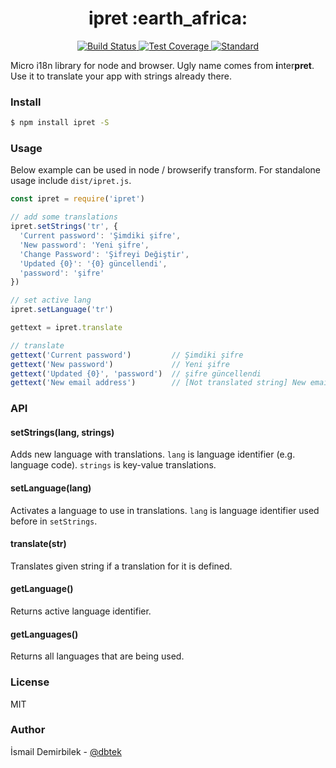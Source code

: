 <div align="center">
  <h1>ipret :earth_africa:</h1>
  <!-- Build Status -->
  <a href="https://travis-ci.org/dbtek/ipret">
    <img src="https://img.shields.io/travis/dbtek/ipret/master.svg?style=flat-square"
      alt="Build Status" />
  </a>
  <!-- Test Coverage -->
  <a href="https://codecov.io/github/dbtek/ipret">
    <img src="https://img.shields.io/codecov/c/github/dbtek/ipret/master.svg?style=flat-square"
      alt="Test Coverage" />
  </a>
  <!-- Standard -->
  <a href="https://codecov.io/github/dbtek/ipret">
    <img src="https://img.shields.io/badge/code%20style-standard-brightgreen.svg?style=flat-square"
      alt="Standard" />
  </a>
</div>

Micro i18n library for node and browser. Ugly name comes from **i**nter**pret**. Use it to translate your app with strings already there.

### Install
```bash
$ npm install ipret -S
```

### Usage
Below example can be used in node / browserify transform. For standalone usage include `dist/ipret.js`.
```js
const ipret = require('ipret')

// add some translations
ipret.setStrings('tr', {
  'Current password': 'Şimdiki şifre',
  'New password': 'Yeni şifre',
  'Change Password': 'Şifreyi Değiştir',
  'Updated {0}': '{0} güncellendi',
  'password': 'şifre'
})

// set active lang
ipret.setLanguage('tr')

gettext = ipret.translate

// translate
gettext('Current password')         // Şimdiki şifre
gettext('New password')             // Yeni şifre
gettext('Updated {0}', 'password')  // şifre güncellendi
gettext('New email address')        // [Not translated string] New email address
```

### API

#### setStrings(lang, strings)
Adds new language with translations. `lang` is language identifier (e.g. language code). `strings` is key-value translations.

#### setLanguage(lang)
Activates a language to use in translations. `lang` is language identifier used before in `setStrings`.

#### translate(str)
Translates given string if a translation for it is defined.

#### getLanguage()
Returns active language identifier.

#### getLanguages()
Returns all languages that are being used.

### License
MIT

### Author
İsmail Demirbilek - [@dbtek](https://twitter.com/dbtek)
